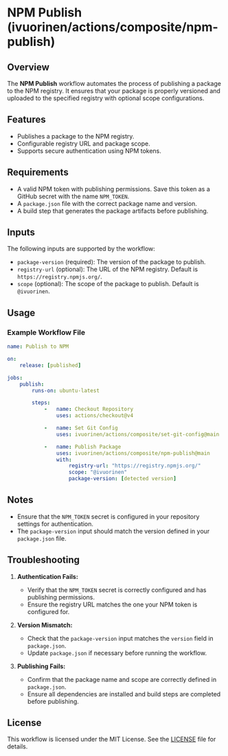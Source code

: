 # NPM Publish (ivuorinen/actions/composite/npm-publish)

## Overview

The **NPM Publish** workflow automates the process of publishing a package to
the NPM registry. It ensures that your package is properly versioned and
uploaded to the specified registry with optional scope configurations.

## Features

- Publishes a package to the NPM registry.
- Configurable registry URL and package scope.
- Supports secure authentication using NPM tokens.

## Requirements

- A valid NPM token with publishing permissions. Save this token as a GitHub
  secret with the name `NPM_TOKEN`.
- A `package.json` file with the correct package name and version.
- A build step that generates the package artifacts before publishing.

## Inputs

The following inputs are supported by the workflow:

- `package-version` (required): The version of the package to publish.
- `registry-url` (optional): The URL of the NPM registry. Default is
  `https://registry.npmjs.org/`.
- `scope` (optional): The scope of the package to publish. Default is
  `@ivuorinen`.

## Usage

### Example Workflow File

```yaml
name: Publish to NPM

on:
    release: [published]

jobs:
    publish:
        runs-on: ubuntu-latest

        steps:
            -   name: Checkout Repository
                uses: actions/checkout@v4

            -   name: Set Git Config
                uses: ivuorinen/actions/composite/set-git-config@main

            -   name: Publish Package
                uses: ivuorinen/actions/composite/npm-publish@main
                with:
                    registry-url: "https://registry.npmjs.org/"
                    scope: "@ivuorinen"
                    package-version: [detected version]
```

## Notes

- Ensure that the `NPM_TOKEN` secret is configured in your repository settings
  for authentication.
- The `package-version` input should match the version defined in your
  `package.json` file.

## Troubleshooting

1. **Authentication Fails:**
    - Verify that the `NPM_TOKEN` secret is correctly configured and has
      publishing permissions.
    - Ensure the registry URL matches the one your NPM token is configured for.

2. **Version Mismatch:**
    - Check that the `package-version` input matches the `version` field in
      `package.json`.
    - Update `package.json` if necessary before running the workflow.

3. **Publishing Fails:**
    - Confirm that the package name and scope are correctly defined in
      `package.json`.
    - Ensure all dependencies are installed and build steps are completed before
      publishing.

## License

This workflow is licensed under the MIT License. See
the [LICENSE](../../LICENSE.md) file for details.
